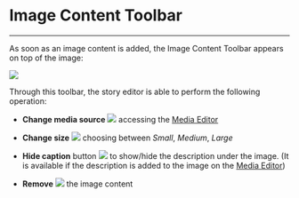 # Image Content Toolbar
**********************

As soon as an image content is added, the Image Content Toolbar appears on top of the image: 

<img src="../img/content-image-toolbar/image-toolbar.jpg" class="ms-docimage"/>

Through this toolbar, the story editor is able to perform the following operation:

* **Change media source** <img src="../img/button/change-media2.jpg" class="ms-docbutton"/> accessing the [Media Editor](media-editor-window.md)

* **Change size** <img src="../img/button/change-size2.jpg" class="ms-docbutton"/> choosing between *Small*, *Medium*, *Large*

* **Hide caption** button <img src="../img/button/hide-caption.jpg" class="ms-docbutton"/> to show/hide the description under the image. (It is available if the description is added to the image on the [Media Editor](media-editor-window.md))

* **Remove** <img src="../img/button/remove2.jpg" class="ms-docbutton"/> the image content 